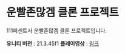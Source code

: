 # 운빨존많겜 클론 프로젝트
111퍼센트사 운빨존많겜 클론 프로젝트입니다.

__유니티 버전__ : 21.3.45f1
__플레이영상__ : [링크](https://youtu.be/Zxam38n6kh4)
